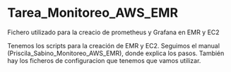 # Tarea_Monitoreo_AWS_EMR
Fichero utilizado para la creacio de prometheus y Grafana en EMR y EC2

Tenemos los scripts para la creación de EMR y EC2.
Seguimos el manual (Priscila_Sabino_Monitoreo_AWS_EMR), donde explica los pasos.
También hay los ficheros de configuracion que tenemos que vamos utilizar.
